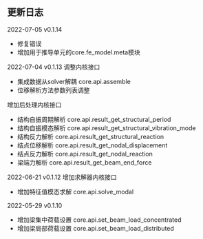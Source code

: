 ## 更新日志
2022-07-05 v0.1.14 
- 修复错误
- 增加用于推导单元的core.fe_model.meta模块

2022-07-04 v0.1.13 
调整内核接口
- 集成数据从solver解耦 core.api.assemble
- 位移解析方法参数列表调整

增加后处理内核接口
- 结构自振周期解析 core.api.result_get_structural_period
- 结构自振模态解析 core.api.result_get_structural_vibration_mode
- 结构反力解析 core.api.result_get_structural_reaction
- 结点位移解析 core.api.result_get_nodal_displacement
- 结点反力解析 core.api.result_get_nodal_reaction
- 梁端力解析 core.api.result_get_beam_end_force

2022-06-21 v0.1.12 
增加求解器内核接口
- 增加特征值模态求解 core.api.solve_modal

2022-05-29 v0.1.10 
- 增加梁集中荷载设置 core.api.set_beam_load_concentrated
- 增加梁局部荷载设置 core.api.set_beam_load_distributed
